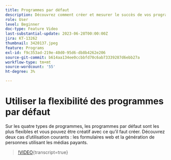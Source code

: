 ```yaml
---
title: Programmes par défaut
description: Découvrez comment créer et mesurer le succès de vos programmes par défaut.
role: User
level: Beginner
doc-type: Feature Video
last-substantial-update: 2023-06-28T00:00:00Z
jira: KT-13262
thumbnail: 3420137.jpeg
feature: Programs
exl-id: f9c353ad-219e-40d0-95d6-db8b4262e206
source-git-commit: b614aa134ee0ccbbfd70c6ab73339287d6ebb27a
workflow-type: tm+mt
source-wordcount: '55'
ht-degree: 3%

---
```


# Utiliser la flexibilité des programmes par défaut


Sur les quatre types de programmes, les programmes par défaut sont les plus flexibles et vous pouvez être créatif avec ce qu’il faut créer.
Découvrez deux cas d’utilisation courants : les formulaires web et la génération de personnes utilisant les médias payants.

>[!VIDEO](https://video.tv.adobe.com/v/3453853?learn=on&captions=fre_fr){transcript=true}
